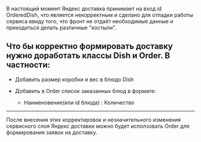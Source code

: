 
В настоящий момент Яндекс доставка принимает на вход id OrderedDish,
что является некорректным и сделано для отладки работы сервиса ввиду того, что 
фронт не отдаёт необходимые данные и приходиться делать различные "костыли".


Что бы корректно формировать доставку нужно доработать классы Dish и Order.
В частности:
----
- Добавить размер коробки и вес в блюдо Dish
- Добавить в Order список заказанных блюд в формате: 

  + Наименовение(или id блюда) : Количество 

----
После внесения этих корректировок и незначительного изменения сервисного слоя
Яндекс доставки можно будет исползовать Order для формирования
заявок на доставку.